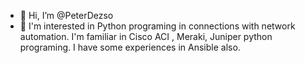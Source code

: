 - 👋 Hi, I’m @PeterDezso
- 👀 I'm interested in Python programing in connections with network automation.
      I'm familiar in Cisco ACI , Meraki, Juniper  python programing.
      I have some experiences in Ansible also.

<!---
PeterDezso/PeterDezso is a ✨ special ✨ repository because its `README.md` (this file) appears on your GitHub profile.
You can click the Preview link to take a look at your changes.
--->
